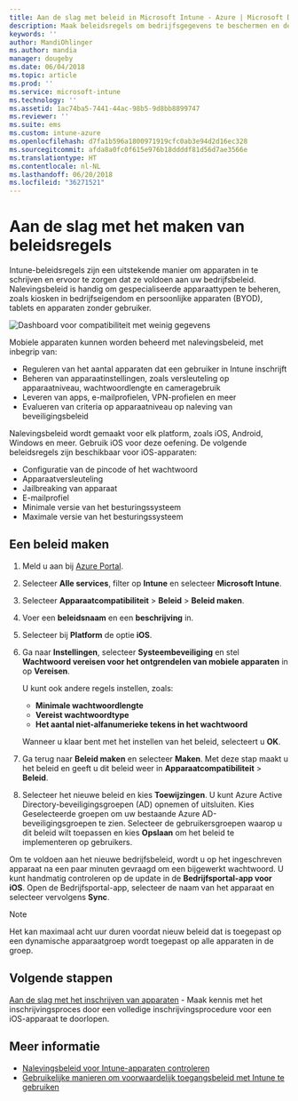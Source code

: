 ```yaml
---
title: Aan de slag met beleid in Microsoft Intune - Azure | Microsoft Docs
description: Maak beleidsregels om bedrijfsgegevens te beschermen en de apparaten te beheren die eindgebruikers gebruiken om toegang te krijgen tot bedrijfsbronnen. Wijs het beleid vervolgens toe aan groepen.
keywords: ''
author: MandiOhlinger
ms.author: mandia
manager: dougeby
ms.date: 06/04/2018
ms.topic: article
ms.prod: ''
ms.service: microsoft-intune
ms.technology: ''
ms.assetid: 1ac74ba5-7441-44ac-98b5-9d8bb8899747
ms.reviewer: ''
ms.suite: ems
ms.custom: intune-azure
ms.openlocfilehash: d7fa1b596a1800971919cfc0ab3e94d2d16ec328
ms.sourcegitcommit: afda8a0fc0f615e976b18ddddf81d56d7ae3566e
ms.translationtype: HT
ms.contentlocale: nl-NL
ms.lasthandoff: 06/20/2018
ms.locfileid: "36271521"
---
```

# <a name="get-started-with-creating-policies"></a>Aan de slag met het maken van beleidsregels

Intune-beleidsregels zijn een uitstekende manier om apparaten in te schrijven en ervoor te zorgen dat ze voldoen aan uw bedrijfsbeleid. Nalevingsbeleid is handig om gespecialiseerde apparaattypen te beheren, zoals kiosken in bedrijfseigendom en persoonlijke apparaten (BYOD), tablets en apparaten zonder gebruiker.

![Dashboard voor compatibiliteit met weinig gegevens](/intune/media/generic-compliance-dashboard.png)

Mobiele apparaten kunnen worden beheerd met nalevingsbeleid, met inbegrip van:

* Reguleren van het aantal apparaten dat een gebruiker in Intune inschrijft
* Beheren van apparaatinstellingen, zoals versleuteling op apparaatniveau, wachtwoordlengte en cameragebruik
* Leveren van apps, e-mailprofielen, VPN-profielen en meer
* Evalueren van criteria op apparaatniveau op naleving van beveiligingsbeleid

Nalevingsbeleid wordt gemaakt voor elk platform, zoals iOS, Android, Windows en meer. Gebruik iOS voor deze oefening. De volgende beleidsregels zijn beschikbaar voor iOS-apparaten:

* Configuratie van de pincode of het wachtwoord
* Apparaatversleuteling
* Jailbreaking van apparaat
* E-mailprofiel
* Minimale versie van het besturingssysteem
* Maximale versie van het besturingssysteem

## <a name="create-a-policy"></a>Een beleid maken

1. Meld u aan bij [Azure Portal](https://portal.azure.com).
2. Selecteer **Alle services**, filter op **Intune** en selecteer **Microsoft Intune**.
3. Selecteer **Apparaatcompatibiliteit** > **Beleid** > **Beleid maken**.
4. Voer een **beleidsnaam** en een **beschrijving** in. 
5. Selecteer bij **Platform** de optie **iOS**.
6. Ga naar **Instellingen**, selecteer **Systeembeveiliging** en stel **Wachtwoord vereisen voor het ontgrendelen van mobiele apparaten** in op **Vereisen**. 

    U kunt ook andere regels instellen, zoals: 
    - **Minimale wachtwoordlengte**
    - **Vereist wachtwoordtype**
    - **Het aantal niet-alfanumerieke tekens in het wachtwoord**
    
    Wanneer u klaar bent met het instellen van het beleid, selecteert u **OK**.
  
7. Ga terug naar **Beleid maken** en selecteer **Maken**. Met deze stap maakt u het beleid en geeft u dit beleid weer in **Apparaatcompatibiliteit** > **Beleid**.
8. Selecteer het nieuwe beleid en kies **Toewijzingen**. U kunt Azure Active Directory-beveiligingsgroepen (AD) opnemen of uitsluiten.
Kies Geselecteerde groepen om uw bestaande Azure AD-beveiligingsgroepen te zien. Selecteer de gebruikersgroepen waarop u dit beleid wilt toepassen en kies **Opslaan** om het beleid te implementeren op gebruikers.

Om te voldoen aan het nieuwe bedrijfsbeleid, wordt u op het ingeschreven apparaat na een paar minuten gevraagd om een bijgewerkt wachtwoord. U kunt handmatig controleren op de update in de **Bedrijfsportal-app voor iOS**. Open de Bedrijfsportal-app, selecteer de naam van het apparaat en selecteer vervolgens **Sync**.

> [!NOTE]
> Het kan maximaal acht uur duren voordat nieuw beleid dat is toegepast op een dynamische apparaatgroep wordt toegepast op alle apparaten in de groep.

## <a name="next-steps"></a>Volgende stappen

[Aan de slag met het inschrijven van apparaten](get-started-enroll.md) - Maak kennis met het inschrijvingsproces door een volledige inschrijvingsprocedure voor een iOS-apparaat te doorlopen.

## <a name="learn-more"></a>Meer informatie

* [Nalevingsbeleid voor Intune-apparaten controleren](compliance-policy-monitor.md)
* [Gebruikelijke manieren om voorwaardelijk toegangsbeleid met Intune te gebruiken](conditional-access-intune-common-ways-use.md)
